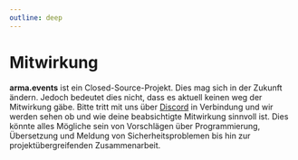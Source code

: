 ```yaml
---
outline: deep
---
```


# Mitwirkung

**arma.events** ist ein Closed-Source-Projekt. Dies mag sich in der Zukunft ändern. Jedoch bedeutet dies nicht, dass es aktuell keinen weg der Mitwirkung gäbe. Bitte tritt mit uns über [Discord](https://discord.gg/b2aABzh8xJ "Discord-Einladung") in Verbindung und wir werden sehen ob und wie deine beabsichtigte Mitwirkung sinnvoll ist. Dies könnte alles Mögliche sein von Vorschlägen über Programmierung, Übersetzung und Meldung von Sicherheitsproblemen bis hin zur projektübergreifenden Zusammenarbeit.
